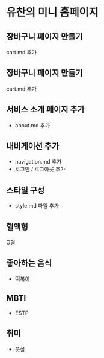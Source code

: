 # 유찬의 미니 홈페이지

## 장바구니 페이지 만들기

cart.md 추가

## 장바구니 페이지 만들기

cart.md 추가

## 서비스 소개 페이지 추가

- about.md 추가

## 내비게이션 추가

- navigation.md 추가
- 로그인 / 로그아웃 추가

## 스타일 구성

- style.md 파일 추가

## 혈액형

O형

## 좋아하는 음식

- 떡볶이

## MBTI

- ESTP

## 취미

- 풋살
